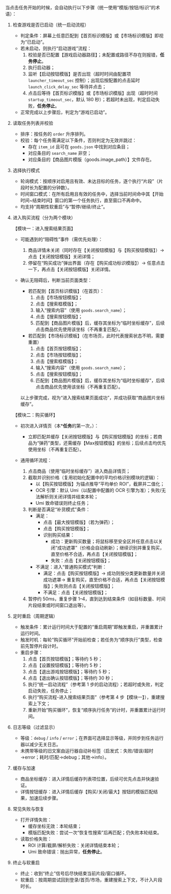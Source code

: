 当点击任务开始的时候，会自动执行以下步骤（统一使用“模版/按钮/标识”的术语）：

1. 检查游戏是否已启动（统一启动流程）
   - 判定条件：屏幕上任意匹配到【首页标识模版】或【市场标识模版】即视为“已启动”。
   - 若未启动，则执行“启动游戏”流程：
     1) 校验是否已配置【游戏启动器路径】；未配置或路径不存在则报错，**任务停止**。
     2) 执行启动器；
     3) 监听【启动按钮模版】是否出现（超时时间由配置项 `launcher_timeout_sec` 控制）；出现后按配置的点击延时 `launch_click_delay_sec` 等待并点击；
     4) 点击后等待【首页标识模版】或【市场标识模版】出现（超时时间 `startup_timeout_sec`，默认 180 秒）；若超时未出现，判定启动失败，**任务停止**。
   - 正常完成以上步骤后，判定为“游戏已启动”。

2. 读取任务列表并校验
   - 排序：按任务的 `order` 升序排列。
   - 校验：每个任务需满足以下条件，否则判定为无效并跳过：
     - 存在 `item_id` 且可在 `goods.json` 中找到对应条目；
     - 对应条目的 `search_name` 非空；
     - 对应条目的【商品图片模版（goods.image_path）】文件存在。

3. 选择执行模式
   - 轮询模式：按顺序对启用且有效、未达目标的任务，逐个执行“片段”（片段时长为配置的分钟数）。
   - 时间窗口模式：在所有启用且有效的任务中，选择当前时间命中其【开始时间~结束时间】窗口的第一个任务执行，直至窗口不再命中。
   - 均支持“周期性软重启”与“暂停/继续/终止”。

4. 进入购买流程（分为两个模块）

   【模块一：进入搜索结果页面】

   - 可能遇到的“阻碍性”事件（需优先处理）：
     1) 商品详情未关闭（同时存在【关闭按钮模版】与【购买按钮模版】）→ 点击【关闭按钮模版】关闭详情；
     2) 停留在“购买成功”弹出界面（存在【购买成功标识模版】）→ 任意点击一下，再点击【关闭按钮模版】关闭详情。

   - 确认无阻碍后，判断当前页面类型：
     - 若匹配到【首页标识模版】（在首页）：
       1) 点击【市场按钮模版】；
       2) 点击【搜索框模版】；
       3) 输入“搜索内容”（使用 `goods.search_name`）；
       4) 点击【搜索按钮模版】；
       5) 匹配到【商品图片模版】后，缓存其坐标为“临时坐标缓存”，后续点击商品优先使用该坐标（不再重复匹配）。
     - 若匹配到【市场标识模板】（在市场页，此时代表搜索状态不明，需要重置）
       1) 点击【首页按钮模版】；
       2) 点击【市场按钮模版】；
       3) 点击【搜索框模版】；
       4) 输入“搜索内容”（使用 `goods.search_name`）；
       5) 点击【搜索按钮模版】；
       6) 匹配到【商品图片模版】后，缓存其坐标为“临时坐标缓存”，后续点击商品优先使用该坐标（不再重复匹配）。

     以上步骤完成，视为“进入搜索结果页面成功”，并成功获取“商品图片坐标缓存”。

   【模块二：购买循环】

   - 初次进入详情页（本***任务**的第一次，）：
     - 立即匹配并缓存【关闭按钮模版】与【购买按钮模版】的坐标；若商品为“弹药”类型，还需缓存【Max按钮模版】的坐标；后续点击均优先使用坐标（不再重复匹配）。

   - 通用循环流程：
     1) 点击商品（使用“临时坐标缓存”）进入商品详情页；
     2) 截取并识别价格（复用初始化配置中的平均价格识别模块的逻辑）：
        - 以【购买按钮模版】为锚点推导“平均单价 ROI”，截屏并二值化；
        - OCR 引擎：默认 Umi（以配置中配置的 OCR 引擎为准）；失败/无法解析则关闭详情并结束本轮；
        - Umi 致命错误则终止任务；
     3) 判断是否满足“补货模式”条件：
        - 满足：
          - 点击【最大按钮模版】（若为弹药）；
          - 点击【购买按钮模版】；
          - 识别购买结果：
            - 成功：更新购买数量；将鼠标移至安全区并任意点击以关闭“成功遮罩”（价格会自动刷新）；继续识别并重复购买，直至价格不合适，再点击【关闭按钮模版】；
            - 失败：点击【关闭按钮模版】；
        - 不满足：进入“普通购买模式”判断：
          - 满足：点击【购买按钮模版】→ 成功则按分类更新数量并关闭成功遮罩→ 重复购买，直至价格不合适，再点击【关闭按钮模版】；失败则点击【关闭按钮模版】；
          - 不满足：点击【关闭按钮模版】；
     4) 暂停约 50ms，重复步骤 1–4，直到达到结束条件（如目标数量、时间片段结束或时间窗口退出等）。

5. 定时重启（周期逻辑）
   - 触发条件：累计运行时间大于配置的“重启周期”即触发重启，并重置累计运行时间。
   - 触发时机：每轮“购买循环”开始前检查；若任务为“顺序执行”类型，检查前先暂停片段计时。
   - 重启步骤：
     1) 点击【首页按钮模版】；等待约 5 秒；
     2) 点击【设置按钮模版】；等待约 5 秒；
     3) 点击【退出游戏按钮模版】；等待约 5 秒；
     4) 点击【退出确认按钮模版】；等待约 30 秒；
     5) 执行“统一启动流程”（参考第 1 步的启动流程）；若超时或失败，判定启动失败，任务停止；
     6) 执行“购买流程-进入搜索结果页面”（参考第 4 步【模块一】），重建搜索上下文；
     7) 重新开始“购买循环”，恢复“顺序执行任务”的计时，并重置累计运行时间。

6. 日志等级（过滤显示）
   - 等级：`debug` / `info` / `error`；在界面可选择显示等级，并同步到任务运行器以减少无关日志。
   - 未携带等级的旧文案由运行器自动补标签（启发式：失败/错误/超时→error；耗时/匹配→debug；其他→info）。

7. 缓存与加速
   - 商品坐标缓存：进入详情后缓存列表项位置，后续可优先点击并快速验证。
   - 详情按钮缓存：进入详情后缓存【购买/关闭/最大】按钮的模版匹配结果，加速后续步骤。

8. 常见失败与恢复
   - 打开详情失败：
     - 缓存坐标无效：本轮结束；
     - 模版匹配失败：尝试一次“恢复性搜索”后再匹配；仍失败本轮结束。
   - 读取价格失败：
     - ROI 计算/截屏/解析失败：关闭详情结束本轮；
     - Umi 致命错误：抛出异常，**任务停止**。

9. 终止与软重启
   - 终止：收到“终止”信号后尽快结束当前片段/窗口循环。
   - 软重启：按周期尝试回到登录/首页/市场，重建搜索上下文，不计入片段时长。
